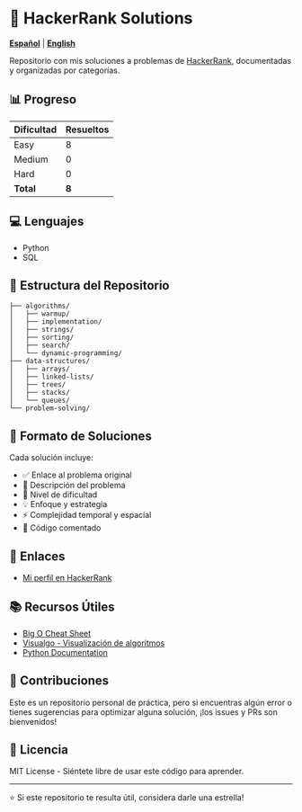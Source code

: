 # 🚀 HackerRank Solutions

**[Español](README.md)** | **[English](README.en.md)**

Repositorio con mis soluciones a problemas de [HackerRank](https://www.hackerrank.com/), documentadas y organizadas por categorías.

## 📊 Progreso

| Dificultad | Resueltos |
|------------|-----------|
| Easy       | 8         |
| Medium     | 0         |
| Hard       | 0         |
| **Total**  | **8**     |

## 💻 Lenguajes

- Python
- SQL

## 📁 Estructura del Repositorio

```
├── algorithms/
│   ├── warmup/
│   ├── implementation/
│   ├── strings/
│   ├── sorting/
│   ├── search/
│   └── dynamic-programming/
├── data-structures/
│   ├── arrays/
│   ├── linked-lists/
│   ├── trees/
│   ├── stacks/
│   └── queues/
└── problem-solving/
```

## 📝 Formato de Soluciones

Cada solución incluye:
- ✅ Enlace al problema original
- 📖 Descripción del problema
- 🎯 Nivel de dificultad
- 💡 Enfoque y estrategia
- ⚡ Complejidad temporal y espacial
- 🔧 Código comentado

## 🔗 Enlaces

- [Mi perfil en HackerRank](https://www.hackerrank.com/devcifuentes36)

## 📚 Recursos Útiles

- [Big O Cheat Sheet](https://www.bigocheatsheet.com/)
- [Visualgo - Visualización de algoritmos](https://visualgo.net/)
- [Python Documentation](https://docs.python.org/)

## 🤝 Contribuciones

Este es un repositorio personal de práctica, pero si encuentras algún error o tienes sugerencias para optimizar alguna solución, ¡los issues y PRs son bienvenidos!

## 📄 Licencia

MIT License - Siéntete libre de usar este código para aprender.

---

⭐ Si este repositorio te resulta útil, considera darle una estrella!
